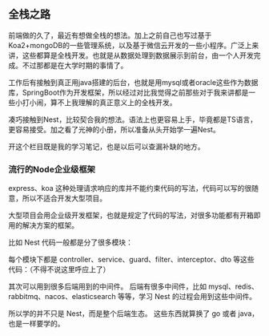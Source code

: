 ## 全栈之路

前端做的久了，最近有想做全栈的想法。加上之前自己也写过基于Koa2+mongoDB的一些管理系统，以及基于微信云开发的一些小程序。广泛上来讲，这些都算是全栈开发。也就是从数据处理到数据展示到前台，由一个人开发完成。不过那都是在大学时期的事情了。

工作后有接触到真正用java搭建的后台，也就是用mysql或者oracle这些作为数据库，SpringBoot作为开发框架，所以经过对比我觉得之前那些对于我来讲都是一些小打小闹，算不上我理解的真正意义上的全栈开发。

凑巧接触到Nest，比较契合我的想法。语法上也更容易上手，毕竟都是TS语言，更容易接受。加之看了光神的小册，所以准备从头开始学一遍Nest。

开这个栏目既是我的学习笔记，也是以后可以查漏补缺的地方。

### 流行的Node企业级框架
express、koa 这种处理请求响应的库并不能约束代码的写法，代码可以写的很随意，所以不适合开发大型项目。


大型项目会用企业级开发框架，也就是规定了代码的写法，对很多功能都有开箱即用的解决方案的框架。

比如 Nest 代码一般都是分了很多模块：

每个模块下都是 controller、service、guard、filter、interceptor、dto 等这些代码：（不得不说这里呼应上了）

其次可以用到很多后端用到的中间件。
后端有很多中间件，比如 mysql、redis、rabbitmq、nacos、elasticsearch 等等，学习 Nest 的过程会用到这些中间件。

所以学的并不只是 Nest，而是整个后端生态。
这些东西就算换了 go 或者 java，也是一样要学的。

